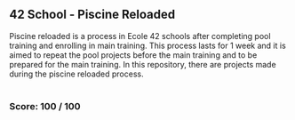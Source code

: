 ## **42 School - Piscine Reloaded**
Piscine reloaded is a process in Ecole 42 schools after completing pool training and enrolling in main training. This process lasts for 1 week and it is aimed to repeat the pool projects before the main training and to be prepared for the main training. In this repository, there are projects made during the piscine reloaded process.
<br></br>
### **Score:  100 / 100**

<br></br>
